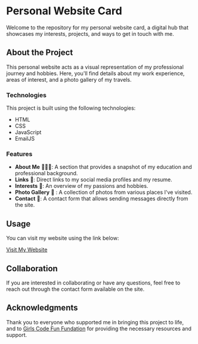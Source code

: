 # Personal Website Card


Welcome to the repository for my personal website card, a digital hub that showcases my interests, projects, and ways to get in touch with me.

## About the Project

This personal website acts as a visual representation of my professional journey and hobbies. Here, you'll find details about my work experience, areas of interest, and a photo gallery of my travels.

### Technologies

This project is built using the following technologies:

- HTML
- CSS
- JavaScript
- EmailJS

### Features

- **About Me** 🙋🏻‍♀️: A section that provides a snapshot of my education and professional background.
- **Links** 🔗: Direct links to my social media profiles and my resume.
- **Interests** 🎵: An overview of my passions and hobbies.
- **Photo Gallery** 📸 : A collection of photos from various places I've visited.
- **Contact** 📧: A contact form that allows sending messages directly from the site.

## Usage

You can visit my website using the link below:

[Visit My Website](https://adelinahoron.netlify.app/)

## Collaboration

If you are interested in collaborating or have any questions, feel free to reach out through the contact form available on the site.

## Acknowledgments

Thank you to everyone who supported me in bringing this project to life, and to [Girls Code Fun Fundation](https://girlscodefun.pl/en/) for providing the necessary resources and support.
